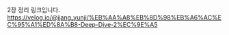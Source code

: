 2장 정리 링크입니다.
https://velog.io/@jjang_yunji/%EB%AA%A8%EB%8D%98%EB%A6%AC%EC%95%A1%ED%8A%B8-Deep-Dive-2%EC%9E%A5
